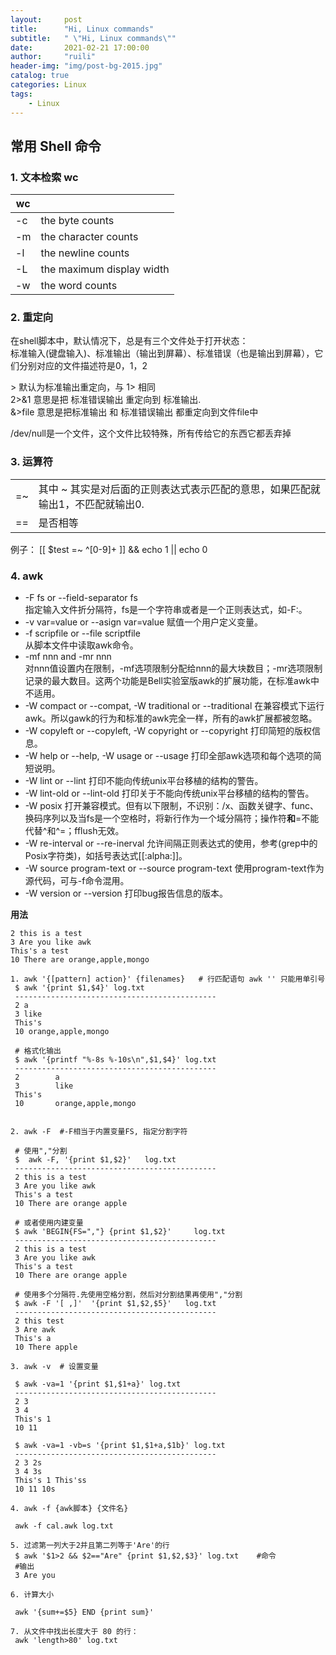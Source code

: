 ```yaml
---
layout:     post
title:      "Hi, Linux commands"
subtitle:   " \"Hi, Linux commands\""
date:       2021-02-21 17:00:00
author:     "ruili"
header-img: "img/post-bg-2015.jpg"
catalog: true
categories: Linux
tags:
    - Linux
---
```


## 常用 Shell 命令

### 1. 文本检索 wc

|wc      |                                        |
|--------|----------------------------------------|
|-c      |the byte counts|
|-m      |the character counts|
|-l      |the newline counts|
|-L      |the maximum display width|
|-w      |the word counts|


### 2. 重定向

在shell脚本中，默认情况下，总是有三个文件处于打开状态：  
标准输入(键盘输入)、标准输出（输出到屏幕）、标准错误（也是输出到屏幕），它们分别对应的文件描述符是0，1，2 

\> 默认为标准输出重定向，与 1> 相同  
2>&1  意思是把 标准错误输出 重定向到 标准输出.  
&>file  意思是把标准输出 和 标准错误输出 都重定向到文件file中

/dev/null是一个文件，这个文件比较特殊，所有传给它的东西它都丢弃掉

### 3. 运算符

|   |                                        |
|--------|----------------------------------------|
|=~      |其中 ~ 其实是对后面的正则表达式表示匹配的意思，如果匹配就输出1，不匹配就输出0.|
|==      |是否相等|

例子：
[[ $test =~ ^[0-9]+ ]] && echo 1 || echo 0

### 4. awk
- -F fs or --field-separator fs  
指定输入文件折分隔符，fs是一个字符串或者是一个正则表达式，如-F:。 
- -v var=value or --asign var=value 
赋值一个用户定义变量。
- -f scripfile or --file scriptfile  
从脚本文件中读取awk命令。  
- -mf nnn and -mr nnn  
对nnn值设置内在限制，-mf选项限制分配给nnn的最大块数目；-mr选项限制记录的最大数目。这两个功能是Bell实验室版awk的扩展功能，在标准awk中不适用。
- -W compact or --compat, -W traditional or --traditional
在兼容模式下运行awk。所以gawk的行为和标准的awk完全一样，所有的awk扩展都被忽略。
- -W copyleft or --copyleft, -W copyright or --copyright
打印简短的版权信息。
- -W help or --help, -W usage or --usage
打印全部awk选项和每个选项的简短说明。
- -W lint or --lint
打印不能向传统unix平台移植的结构的警告。
- -W lint-old or --lint-old
打印关于不能向传统unix平台移植的结构的警告。
- -W posix
打开兼容模式。但有以下限制，不识别：/x、函数关键字、func、换码序列以及当fs是一个空格时，将新行作为一个域分隔符；操作符**和**=不能代替^和^=；fflush无效。
- -W re-interval or --re-inerval
允许间隔正则表达式的使用，参考(grep中的Posix字符类)，如括号表达式[[:alpha:]]。
- -W source program-text or --source program-text
使用program-text作为源代码，可与-f命令混用。
- -W version or --version
打印bug报告信息的版本。

**用法**

```
2 this is a test  
3 Are you like awk  
This's a test  
10 There are orange,apple,mongo  

1. awk '{[pattern] action}' {filenames}   # 行匹配语句 awk '' 只能用单引号  
 $ awk '{print $1,$4}' log.txt
 ---------------------------------------------
 2 a
 3 like
 This's
 10 orange,apple,mongo

 # 格式化输出
 $ awk '{printf "%-8s %-10s\n",$1,$4}' log.txt
 ---------------------------------------------
 2        a
 3        like
 This's
 10       orange,apple,mongo


2. awk -F  #-F相当于内置变量FS, 指定分割字符

 # 使用","分割
 $  awk -F, '{print $1,$2}'   log.txt
 ---------------------------------------------
 2 this is a test
 3 Are you like awk
 This's a test
 10 There are orange apple

 # 或者使用内建变量
 $ awk 'BEGIN{FS=","} {print $1,$2}'     log.txt
 ---------------------------------------------
 2 this is a test
 3 Are you like awk
 This's a test
 10 There are orange apple

 # 使用多个分隔符.先使用空格分割，然后对分割结果再使用","分割
 $ awk -F '[ ,]'  '{print $1,$2,$5}'   log.txt
 ---------------------------------------------
 2 this test
 3 Are awk
 This's a
 10 There apple

3. awk -v  # 设置变量

 $ awk -va=1 '{print $1,$1+a}' log.txt
 ---------------------------------------------
 2 3
 3 4
 This's 1
 10 11

 $ awk -va=1 -vb=s '{print $1,$1+a,$1b}' log.txt
 ---------------------------------------------
 2 3 2s
 3 4 3s
 This's 1 This'ss
 10 11 10s

4. awk -f {awk脚本} {文件名}

 awk -f cal.awk log.txt

5. 过滤第一列大于2并且第二列等于'Are'的行
 $ awk '$1>2 && $2=="Are" {print $1,$2,$3}' log.txt    #命令
 #输出
 3 Are you

6. 计算大小
 
 awk '{sum+=$5} END {print sum}'

7. 从文件中找出长度大于 80 的行：
 awk 'length>80' log.txt
```